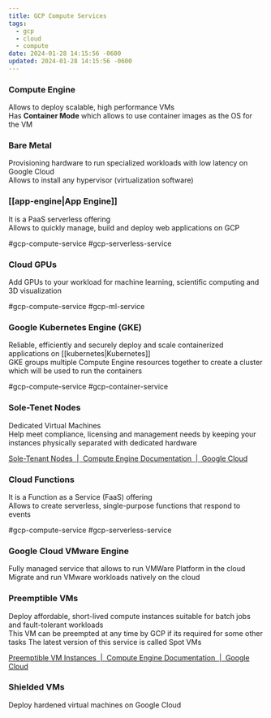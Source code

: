 ```yaml
---
title: GCP Compute Services
tags:
  - gcp
  - cloud
  - compute
date: 2024-01-28 14:15:56 -0600
updated: 2024-01-28 14:15:56 -0600
---
```


### Compute Engine
Allows to deploy scalable, high performance VMs  
Has **Container Mode** which allows to use container images as the OS for the VM

### Bare Metal
Provisioning hardware to run specialized workloads with low latency on Google Cloud  
Allows to install any hypervisor (virtualization software)

### [[app-engine|App Engine]]
It is a PaaS serverless offering  
Allows to quickly manage, build and deploy web applications on GCP

#gcp-compute-service #gcp-serverless-service 

### Cloud GPUs
Add GPUs to your workload for machine learning, scientific computing and 3D visualization  

#gcp-compute-service #gcp-ml-service

### Google Kubernetes Engine (GKE)
Reliable, efficiently and securely deploy and scale containerized applications on [[kubernetes|Kubernetes]]  
GKE groups multiple Compute Engine resources together to create a cluster which will be used to run the containers

#gcp-compute-service #gcp-container-service

### Sole-Tenet Nodes
Dedicated Virtual Machines  
Help meet compliance, licensing and management needs by keeping your instances physically separated with dedicated hardware

[Sole-Tenant Nodes  |  Compute Engine Documentation  |  Google Cloud](https://cloud.google.com/compute/docs/nodes/sole-tenant-nodes)

### Cloud Functions
It is a Function as a Service (FaaS) offering  
Allows to create serverless, single-purpose functions that respond to events

#gcp-compute-service  #gcp-serverless-service

### Google Cloud VMware Engine
Fully managed service that allows to run VMWare Platform in the cloud  
Migrate and run VMware workloads natively on the cloud

### Preemptible VMs
Deploy affordable, short-lived compute instances suitable for batch jobs and fault-tolerant workloads  
This VM can be preempted at any time by GCP if its required for some other tasks
The latest version of this service is called Spot VMs

[Preemptible VM Instances  |  Compute Engine Documentation  |  Google Cloud](https://cloud.google.com/compute/docs/instances/preemptible)

### Shielded VMs
Deploy hardened virtual machines on Google Cloud